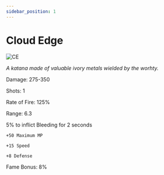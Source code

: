 ```yaml
---
sidebar_position: 1
---
```


# Cloud Edge

![CE](https://vwiki.valorserver.com/api/item/picture/cloud%20edge)

<i>A katana made of valuable ivory metals wielded by the worhty.</i>

Damage: 275-350

Shots: 1 

Rate of Fire: 125%

Range: 6.3

5% to inflict Bleeding for 2 seconds

    +50 Maximum MP
    
    +15 Speed
    
    +8 Defense
    
Fame Bonus: 8%

